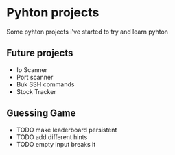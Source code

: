 # Pyhton projects

Some pyhton projects i've started to try and learn pyhton

## Future projects

- Ip Scanner
- Port scanner
- Buk SSH commands
- Stock Tracker

## Guessing Game

- TODO make leaderboard persistent
- TODO add different hints
- TODO empty input breaks it
